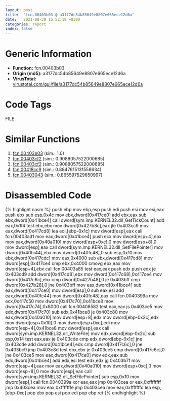 ```yaml
---
layout: post
title:  "fcn.00403b03 @ a3177dc54b85649e8807e665ece12d6a"
date:   2021-08-30 15:52:19 +0300
categories: report
index: false
---
```


# Generic Information
- **Function:** fcn.00403b03
- **Origin (md5):** a3177dc54b85649e8807e665ece12d6a
- **VirusTotal:** [virustotal.com/gui/file/a3177dc54b85649e8807e665ece12d6a][virustotal_ref]

# Code Tags
<span class="tag" id="FILE">FILE</span>


# Similar Functions

1. [fcn.00403b03][similar_1_ref] (sim.: 1.0)
2. [fcn.00403cf2][similar_2_ref] (sim.: 0.9088057522000685)
3. [fcn.00403cf2][similar_3_ref] (sim.: 0.9088057522000685)
4. [fcn.00418cc9][similar_4_ref] (sim.: 0.8847615131558634)
5. [fcn.00403043][similar_5_ref] (sim.: 0.865597529650997)


# Disassembled Code

{% highlight nasm %}
push ebp
mov ebp,esp
push edi
push esi
mov esi,eax
push ebx
sub esp,0x4c
mov ebx,dword[0x417ce0]
add ebx,eax
sub ebx,dword[0x41bce4]
call dword[sym.imp.KERNEL32.dll_GetTickCount]
add eax,0x1f4
test ebx,ebx
mov dword[0x427b8c],eax
jle 0x403cc9
mov eax,dword[0x417cd8]
lea edi,[ebp-0x1c]
mov dword[esp],eax
call fcn.00403ad1
mov eax,dword[0x41bce4]
push ecx
mov dword[esp+4],eax
mov eax,dword[0x40a010]
mov dword[esp+0xc],0
mov dword[esp+8],0
mov dword[esp],eax
call dword[sym.imp.KERNEL32.dll_SetFilePointer]
mov dword[0x40fc44],ebx
mov dword[0x40fc48],0
sub esp,0x10
mov ebx,dword[0x417cdc]
mov eax,0x4000
sub ebx,dword[0x417cd8]
mov dword[esp],0x417ce4
cmp ebx,0x4000
cmovg ebx,eax
mov dword[esp+4],ebx
call fcn.00403a85
test eax,eax
push edx
push edx
je 0x403cd9
add dword[0x417cd8],ebx
mov dword[0x417c68],0x417ce4
mov dword[0x417c6c],ebx
cmp dword[0x427b48],0
je 0x403bff
cmp dword[0x427b28],0
jne 0x403bff
mov eax,dword[0x41bce4]
sub eax,dword[0x417ce0]
mov dword[esp],0
sub eax,esi
add eax,dword[0x40fc44]
mov dword[0x40fc48],eax
call fcn.0040399a
mov ecx,0x417c50
mov dword[0x417c70],0x41bce8
mov dword[0x417c74],0x8000
call fcn.00408582
test eax,eax
js 0x403ce5
mov edx,dword[0x417c70]
sub edx,0x41bce8
je 0x403c80
mov eax,dword[0x40a010]
mov dword[esp+8],edx
mov dword[ebp-0x2c],edx
mov dword[esp+0x10],0
mov dword[esp+0xc],edi
mov dword[esp+4],0x41bce8
mov dword[esp],eax
call dword[sym.imp.KERNEL32.dll_WriteFile]
mov edx,dword[ebp-0x2c]
sub esp,0x14
test eax,eax
je 0x403cde
cmp edx,dword[ebp-0x1c]
jne 0x403cde
add dword[0x41bce4],edx
cmp dword[0x417c6c],0
jne 0x403bc9
jmp 0x403c8d
test ebx,ebx
je 0x403ce5
cmp dword[0x417c6c],0
jne 0x403ce5
mov eax,dword[0x417ce0]
mov edx,eax
sub edx,dword[0x41bce4]
add edx,esi
test edx,edx
jg 0x403b7f
mov dword[esp+4],eax
mov eax,dword[0x40a010]
mov dword[esp+0xc],0
mov dword[esp+8],0
mov dword[esp],eax
call dword[sym.imp.KERNEL32.dll_SetFilePointer]
sub esp,0x10
mov dword[esp],1
call fcn.0040399a
xor eax,eax
jmp 0x403cea
or eax,0xffffffff
jmp 0x403cea
mov eax,0xfffffffe
jmp 0x403cea
mov eax,0xfffffffd
lea esp,[ebp-0xc]
pop ebx
pop esi
pop edi
pop ebp
ret 
{% endhighlight %}


[similar_1_ref]: /report/fcn.00403b03@35bedc5498306afe90b32d21d460d74f
[similar_2_ref]: /report/fcn.00403cf2@35bedc5498306afe90b32d21d460d74f
[similar_3_ref]: /report/fcn.00403cf2@a3177dc54b85649e8807e665ece12d6a
[similar_4_ref]: /report/fcn.00418cc9@8c10f6a1b7643ed6e914352ded4b58e0
[similar_5_ref]: /report/fcn.00403043@8cfd88d3d8731b3b92d68ac112eaa420
[virustotal_ref]: https://www.virustotal.com/gui/file/a3177dc54b85649e8807e665ece12d6a